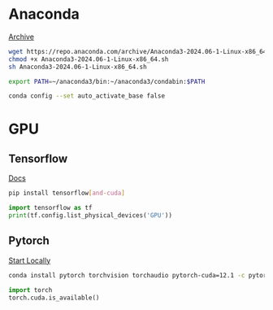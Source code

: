 # Anaconda

[Archive](https://repo.anaconda.com/archive)

```bash
wget https://repo.anaconda.com/archive/Anaconda3-2024.06-1-Linux-x86_64.sh
chmod +x Anaconda3-2024.06-1-Linux-x86_64.sh
sh Anaconda3-2024.06-1-Linux-x86_64.sh
```

```bash
export PATH=~/anaconda3/bin:~/anaconda3/condabin:$PATH
```

```bash
conda config --set auto_activate_base false
```

# GPU

## Tensorflow

[Docs](https://www.tensorflow.org/install/source?hl=ko&_gl=1*1cor0de*_up*MQ..*_ga*MTEzNTY5MzExMi4xNzE5ODMyOTcw*_ga_W0YLR4190T*MTcxOTgzMjk3MC4xLjAuMTcxOTgzMjk3MC4wLjAuMA..#gpu)

```bash
pip install tensorflow[and-cuda]
```

```python
import tensorflow as tf
print(tf.config.list_physical_devices('GPU'))
```

## Pytorch

[Start Locally](https://pytorch.org/get-started/locally/)

```bash
conda install pytorch torchvision torchaudio pytorch-cuda=12.1 -c pytorch -c nvidia
```

```python
import torch
torch.cuda.is_available()
```
